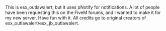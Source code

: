 This is esx_outlawalert, but it uses pNotify for notifications. A lot of people have been requesting this on the FiveM forums, and I wanted to make it for my new server. Have fun with it. All credits go to original creators of esx_outlawalert/esx_jb_outlawalert.
